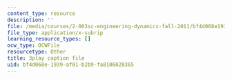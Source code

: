 ```yaml
---
content_type: resource
description: ''
file: /media/courses/2-003sc-engineering-dynamics-fall-2011/bf4d068e1939af01b2b9fa8106028365_GUvoVvXwoOQ.srt
file_type: application/x-subrip
learning_resource_types: []
ocw_type: OCWFile
resourcetype: Other
title: 3play caption file
uid: bf4d068e-1939-af01-b2b9-fa8106028365
---
```


